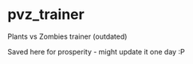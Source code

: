 pvz_trainer
===========

Plants vs Zombies trainer (outdated)

Saved here for prosperity - might update it one day :P
